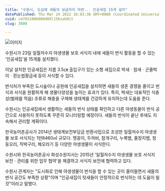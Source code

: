 ```yaml
---
title: "수원시, 도심에 새들의 보금자리 마련... 인공새집 15개 설치"
datePublished: Thu Mar 24 2022 16:03:36 GMT+0000 (Coordinated Universal Time)
cuid: cm703i00b000409l15ksah8it
slug: 3600

---
```



![이미지](https://cdn.hashnode.com/res/hashnode/image/upload/v1739254963641/e7989bd9-b8e4-43b4-87c4-cc6bc9c0fe07.jpeg)

수원시가 23일 일월저수지 야생생물 보호 서식지 내에 새들이 번식 활동을 할 수 있는 '인공새집'을 15개를 설치했다.

이날 설치한 인공새집은 지름 3.5㎝ 출입구가 있는 소형 새집으로 박새ㆍ참새ㆍ곤줄박이ㆍ흰눈썹황금새 등이 서식할 수 있다.

번식처가 부족한 도시숲이나 공원에 인공새집을 설치하면 새들의 생존 경쟁을 줄이고 번식과 서식을 원활하게 해 생물다양성을 높이는 효과가 있다. 특히, 박새는 대표적인 식충성(벌레를 먹음) 조류로 해충을 구제해 생태계를 건강하게 유지하는데 도움을 준다.

수원시는 인공새집에서 생활하는 새들의 번식 상태를 확인하고 다른 야생동물이 번식 공간으로 사용하지 못하도록 꾸준히 모니터링할 예정이다. 새들의 번식이 끝난 후에도 지속해서 관리할 계획이다.

한국농어촌공사가 2014년 생태계보전부담금 반환사업으로 조성한 일월저수지 야생생물 보호 서식지는 1만8460㎡ 규모다. 맹꽁이, 두꺼비, 참개구리, 누룩뱀, 줄장지뱀, 청둥오리, 직박구리, 해오라기 등 다양한 야생생물이 서식한다.

수원시와 한국농어촌공사 화성수원지사는 2015년 '일월저수지 야생생물 보호 서식지 보전ㆍ관리를 위한 업무 협약'을 체결하고 서식지 보전에 협력하고 있다.

수원시 관계자는 "도시화로 인해 야생생물이 번식을 할 수 있는 곳이 줄어들면서 새들의 번식 공간도 부족한 상황"이며 "인공새집이 텃새들이 안정적으로 번식하는 데 도움이 될 것"이라고 말했다.